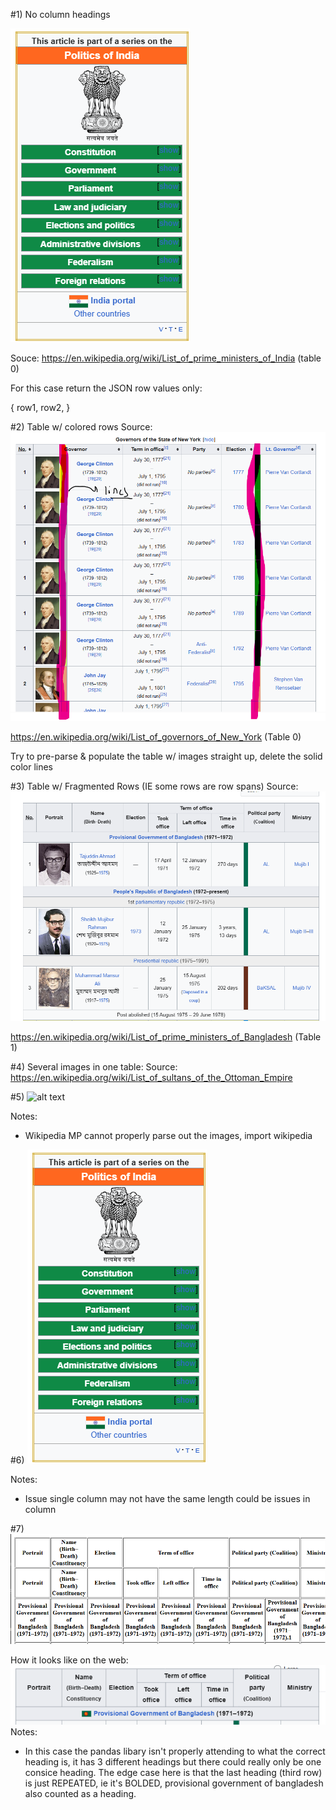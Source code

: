 #1) No column headings 

![alt text](images/image.png) 

Souce: https://en.wikipedia.org/wiki/List_of_prime_ministers_of_India (table 0)

For this case return the JSON row values only:

{
    row1,
    row2,
}

#2) Table w/ colored rows
Source: ![alt text](images/coloredRows.png) 

https://en.wikipedia.org/wiki/List_of_governors_of_New_York (Table 0)

Try to pre-parse & populate the table w/ images straight up, delete the solid color lines 

#3) Table w/ Fragmented Rows (IE some rows are row spans)
Source: ![alt text](images/fragments.png) 

https://en.wikipedia.org/wiki/List_of_prime_ministers_of_Bangladesh (Table 1)

#4) Several images in one table:
Source: 
https://en.wikipedia.org/wiki/List_of_sultans_of_the_Ottoman_Empire 

#5) 
![alt text](image.png)

Notes:
- Wikipedia MP cannot properly parse out the images, import wikipedia

#6) ![alt text](images/image.png)

Notes:
- Issue single column may not have the same length could be issues in column 

#7) 
![alt text](images/headingMisCalculation.png)

How it looks like on the web: ![alt text](images/bangladeshHeadingPage.png)
Notes:
- In this case the pandas libary isn't properly attending to what the correct heading is, it has 3 different headings but there could really only be one consice heading. The edge case here is that the last heading (third row) is just REPEATED, ie it's BOLDED, provisional government of bangladesh also counted as a heading.